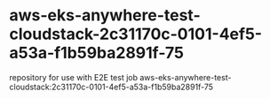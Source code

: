 # aws-eks-anywhere-test-cloudstack-2c31170c-0101-4ef5-a53a-f1b59ba2891f-75
repository for use with E2E test job aws-eks-anywhere-test-cloudstack:2c31170c-0101-4ef5-a53a-f1b59ba2891f-75
